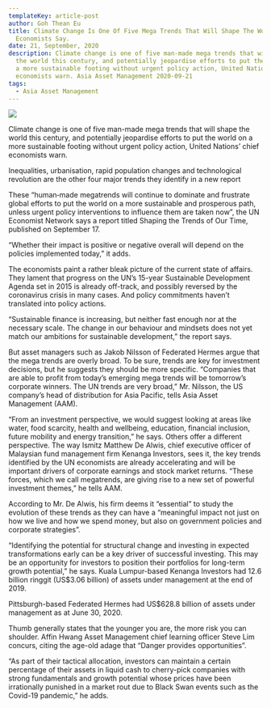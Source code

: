 ```yaml
---
templateKey: article-post
author: Goh Thean Eu
title: Climate Change Is One Of Five Mega Trends That Will Shape The World, Un
  Economists Say.
date: 21, September, 2020
description: Climate change is one of five man-made mega trends that will shape
  the world this century, and potentially jeopardise efforts to put the world on
  a more sustainable footing without urgent policy action, United Nations’ chief
  economists warn. Asia Asset Management 2020-09-21 
tags:
  - Asia Asset Management
---
```

![](/img/2020-09-21-aam-climate-change-is-one-of-five-mega-trends-that-will-shape-the-world-un-economists-say.jpg)

Climate change is one of five man-made mega trends that will shape the world this century, and potentially jeopardise efforts to put the world on a more sustainable footing without urgent policy action, United Nations’ chief economists warn.

Inequalities, urbanisation, rapid population changes and technological revolution are the other four major trends they identify in a new report

These “human‑made megatrends will continue to dominate and frustrate global efforts to put the world on a more sustainable and prosperous path, unless urgent policy interventions to influence them are taken now”, the UN Economist Network says a report titled Shaping the Trends of Our Time, published on September 17.

“Whether their impact is positive or negative overall will depend on the policies implemented today,” it adds.

The economists paint a rather bleak picture of the current state of affairs. They lament that progress on the UN’s 15-year Sustainable Development Agenda set in 2015 is already off-track, and possibly reversed by the coronavirus crisis in many cases. And policy commitments haven’t translated into policy actions.

“Sustainable finance is increasing, but neither fast enough nor at the necessary scale. The change in our behaviour and mindsets does not yet match our ambitions for sustainable development,” the report says.

But asset managers such as Jakob Nilsson of Federated Hermes argue that the mega trends are overly broad. To be sure, trends are key for investment decisions, but he suggests they should be more specific. “Companies that are able to profit from today’s emerging mega trends will be tomorrow’s corporate winners. The UN trends are very broad,” Mr. Nilsson, the US company’s head of distribution for Asia Pacific, tells Asia Asset Management (AAM).

“From an investment perspective, we would suggest looking at areas like water, food scarcity, health and wellbeing, education, financial inclusion, future mobility and energy transition,” he says. Others offer a different perspective. The way Ismitz Matthew De Alwis, chief executive officer of Malaysian fund management firm Kenanga Investors, sees it, the key trends identified by the UN economists are already accelerating and will be important drivers of corporate earnings and stock market returns. “These forces, which we call megatrends, are giving rise to a new set of powerful investment themes,” he tells AAM.

According to Mr. De Alwis, his firm deems it “essential” to study the evolution of these trends as they can have a “meaningful impact not just on how we live and how we spend money, but also on government policies and corporate strategies”.

“Identifying the potential for structural change and investing in expected transformations early can be a key driver of successful investing. This may be an opportunity for investors to position their portfolios for long-term growth potential,” he says. Kuala Lumpur-based Kenanga Investors had 12.6 billion ringgit (US$3.06 billion) of assets under management at the end of 2019.

Pittsburgh-based Federated Hermes had US$628.8 billion of assets under management as at June 30, 2020.

Thumb generally states that the younger you are, the more risk you can shoulder. Affin Hwang Asset Management chief learning officer Steve Lim concurs, citing the age-old adage that “Danger provides opportunities”.

“As part of their tactical allocation, investors can maintain a certain percentage of their assets in liquid cash to cherry-pick companies with strong fundamentals and growth potential whose prices have been irrationally punished in a market rout due to Black Swan events such as the Covid-19 pandemic,” he adds.